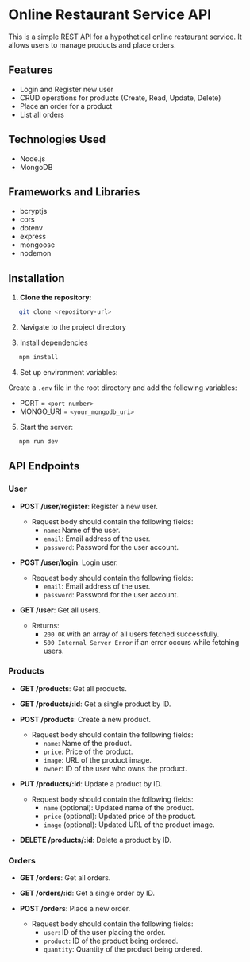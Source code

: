 # Online Restaurant Service API

This is a simple REST API for a hypothetical online restaurant service. It allows users to manage products and place orders.

## Features

- Login and Register new user
- CRUD operations for products (Create, Read, Update, Delete)
- Place an order for a product
- List all orders

## Technologies Used

- Node.js
- MongoDB

## Frameworks and Libraries

- bcryptjs
- cors
- dotenv
- express
- mongoose
- nodemon

## Installation

1. **Clone the repository:**

```bash
   git clone <repository-url>
```

2. Navigate to the project directory

3. Install dependencies 
```bash
   npm install
```

4. Set up environment variables:

Create a `.env` file in the root directory and add the following variables:

- PORT = `<port number>`
- MONGO_URI = `<your_mongodb_uri>`

5. Start the server:
```bash
   npm run dev
```

## API Endpoints

### User

- **POST /user/register**: Register a new user.

  - Request body should contain the following fields:
    - `name`: Name of the user.
    - `email`: Email address of the user.
    - `password`: Password for the user account.

- **POST /user/login**: Login user.

  - Request body should contain the following fields:
    - `email`: Email address of the user.
    - `password`: Password for the user account.

- **GET /user**: Get all users.
  - Returns:
    - `200 OK` with an array of all users fetched successfully.
    - `500 Internal Server Error` if an error occurs while fetching users.

### Products

- **GET /products**: Get all products.

- **GET /products/:id**: Get a single product by ID.

- **POST /products**: Create a new product.

  - Request body should contain the following fields:
    - `name`: Name of the product.
    - `price`: Price of the product.
    - `image`: URL of the product image.
    - `owner`: ID of the user who owns the product.

- **PUT /products/:id**: Update a product by ID.

  - Request body should contain the following fields:
    - `name` (optional): Updated name of the product.
    - `price` (optional): Updated price of the product.
    - `image` (optional): Updated URL of the product image.

- **DELETE /products/:id**: Delete a product by ID.

### Orders

- **GET /orders**: Get all orders.

- **GET /orders/:id**: Get a single order by ID.

- **POST /orders**: Place a new order.
  - Request body should contain the following fields:
    - `user`: ID of the user placing the order.
    - `product`: ID of the product being ordered.
    - `quantity`: Quantity of the product being ordered.
